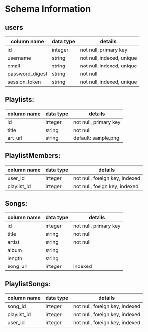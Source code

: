 # Schema Information

## users
column name     | data type | details
----------------|-----------|-----------------------
id              | integer   | not null, primary key
username        | string    | not null, indexed, unique
email           | string    | not null, indexed, unique
password_digest | string    | not null
session_token   | string    | not null, indexed, unique

## Playlists:
column name | data type | details
------------|-----------|-----------------------
id          | integer   | not null, primary key
title       | string    | not null
art_url     | string    | default: sample.png


## PlaylistMembers:
column name | data type | details
------------|-----------|-----------------------
user_id     | integer   | not null, foreign key, indexed
playlist_id | integer   | not null, foeign key, indexed


## Songs:
column name | data type | details
------------|-----------|-----------------------
id          | integer   | not null, primary key
title       | string    | not null
artist      | string    | not null
album       | string    |
length      | string    | 
song_url    | integer   | indexed


## PlaylistSongs:
column name | data type | details
------------|-----------|-----------------------
song_id     | integer   | not null, foreign key, indexed
playlist_id | integer   | not null, foreign key, indexed
user_id     | integer   | not null, foreign key, indexed
